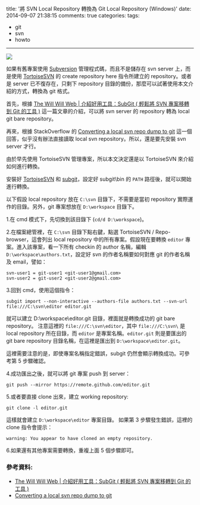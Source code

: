 title: '將 SVN Local Repository 轉換為 Git Local Repository (Windows)'
date: 2014-09-07 21:38:15
comments: true
categories: 
tags:
  - git
  - svn
  - howto
---
[
  ![](https://s3.amazonaws.com/ooomf-com-files/Vo7YbYQQ8iyOo4J9bOoj_ggb24.jpg)
](https://www.flickr.com/photos/lucastheis/)

如果有舊專案使用 [Subversion] 管理程式碼，而且不是儲存在 svn server 上，而是使用 [TortoiseSVN] 的 create repository here 指令所建立的 repository。或者是 server 已不復存在，只剩下 repository 目錄的備份，那麼可以試著使用本文介紹的方式，轉換為 git 格式。

<!-- more -->

首先，根據 [The Will Will Web | 介紹好用工具：SubGit ( 輕鬆將 SVN 專案移轉到 Git 的工具 )][Useful-tools-SubGit] 這一篇文章的介紹，可以將 svn server 的 repository 轉為 local git bare repository。

再來，根據 StackOverflow 的 [Converting a local svn repo dump to git][Converting a local svn] 這一個回答，似乎沒有辦法直接讀取 local svn repository。所以，還是要先安裝 svn server 才行。

由於早先使用 TortoiseSVN 管理專案，所以本文決定還是以 TortoiseSVN 來介紹如何進行轉換。

安裝好 [TortoiseSVN][TortoiseSVN Download] 和 [subgit][subgit download]，設定好 subgit\bin 的 `PATH` 路徑後，就可以開始進行轉換。

以下假設 local repository 放在 `C:\svn` 目錄下，不需要是當初 repository 實際運作的目錄。另外，git 專案想放在 `D:\workspace` 目錄下。

1.在 cmd 模式下，先切換到該目錄下 (`cd/d D:\workspace`)。

2.在檔案總管裡，在 `C:\svn` 目錄下點右鍵，點選 TortoiseSVN / Repo-browser，這會列出 local repository 中的所有專案。假設現在要轉換 `editor` 專案。進入該專案，看一下所有 checkin 的 author 名稱，編輯 `D:\workspace\authors.txt`，設定好 svn 的作者名稱要如何對應 git 的作者名稱及 email，譬如：

```
svn-user1 = git-user1 <git-user1@gmail.com>
svn-user2 = git-user2 <git-user2@gmail.com>
```

3.回到 cmd，使用這個指令：

```
subgit import --non-interactive --authors-file authors.txt --svn-url file:///C:\svn\editor editor.git
```

就可以建立 D:\workspace\editor.git 目錄，裡面就是轉換成功的 git bare repository。
注意這裡的 `file:///C:\svn\editor`，其中 `file:///C:\svn\` 是 local repository 所在目錄，而 `editor` 是專案名稱。`editor.git` 則是要匯出的 git bare repository 目錄名稱，在這裡是匯出到 `D:\workspace\editor.git`。

這裡需要注意的是，即使專案名稱指定錯誤，subgit 仍然會顯示轉換成功。可參考第 5 步驟確認。

4.成功匯出之後，就可以將 git 專案 push 到 server：

```
git push --mirror https://remote.github.com/editor.git
```

5.或者要直接 clone 出來，建立 working repository:

```
git clone -l editor.git
```

這樣就會建立 `D:\workspace\editor` 專案目錄。
如果第 3 步驟發生錯誤，這裡的 clone 指令會提示：

```
warning: You appear to have cloned an empty repository.
```

6.如果還有其他專案需要轉換，重複上面 5 個步驟即可。

### 參考資料:

* [The Will Will Web | 介紹好用工具：SubGit ( 輕鬆將 SVN 專案移轉到 Git 的工具 )][Useful-tools-SubGit]
* [Converting a local svn repo dump to git][Converting a local svn]

<!-- cross references -->


<!-- external references -->

[Subversion]: https://subversion.apache.org/
[TortoiseSVN]: http://tortoisesvn.net/
[TortoiseSVN Download]: http://sourceforge.net/projects/tortoisesvn
[subgit download]: http://subgit.com/download/index.html
[Useful-tools-SubGit]: http://blog.miniasp.com/post/2014/09/06/Useful-tools-SubGit-svn-to-git-migration.aspx "The Will Will Web | 介紹好用工具：SubGit ( 輕鬆將 SVN 專案移轉到 Git 的工具 )"
[Converting a local svn]: http://stackoverflow.com/a/16005321 "Converting a local svn repo dump to git"
